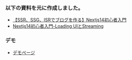 ### 以下の資料を元に作成しました。
- [【SSR、SSG、ISRでブログを作る】Nextjs14初心者入門](https://zenn.dev/y_ta/books/eec3b78567aeeb)
- [Nextjs14初心者入門-Loading UIとStreaming](https://zenn.dev/y_ta/articles/b1908ec6af6819)

### デモ
- [デモページ](http://zenn-next-demo.vercel.app)